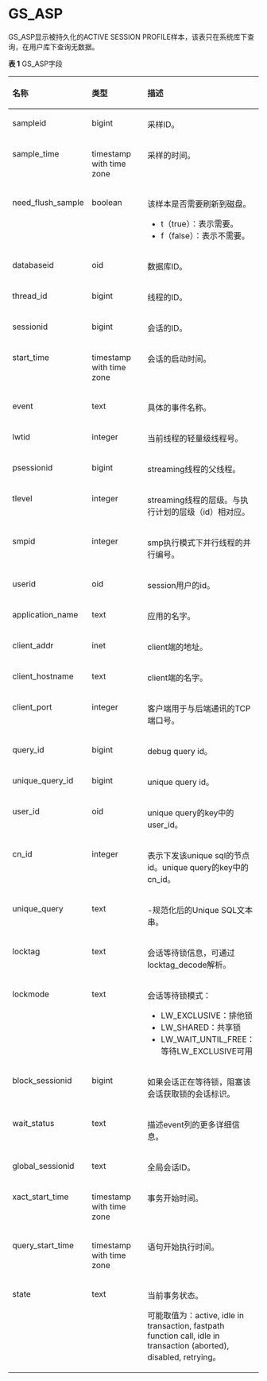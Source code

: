 # GS\_ASP<a name="ZH-CN_TOPIC_0000001158569987"></a>

GS\_ASP显示被持久化的ACTIVE SESSION PROFILE样本，该表只在系统库下查询，在用户库下查询无数据。

**表 1**  GS\_ASP字段

<a name="zh-cn_topic_0059778133_tc25f02433de2419f8da4d0a8c2c8e562"></a>
<table><thead align="left"><tr id="zh-cn_topic_0059778133_rea54060e599a49eb9c70be97cf91d9a0"><th class="cellrowborder" valign="top" width="23.75%" id="mcps1.2.4.1.1"><p id="zh-cn_topic_0059778133_a32c1f84b5026462b86d11c4d809914f3"><a name="zh-cn_topic_0059778133_a32c1f84b5026462b86d11c4d809914f3"></a><a name="zh-cn_topic_0059778133_a32c1f84b5026462b86d11c4d809914f3"></a>名称</p>
</th>
<th class="cellrowborder" valign="top" width="31.3%" id="mcps1.2.4.1.2"><p id="zh-cn_topic_0059778133_adc94583cb9b24e22bc66ecd21efdbf23"><a name="zh-cn_topic_0059778133_adc94583cb9b24e22bc66ecd21efdbf23"></a><a name="zh-cn_topic_0059778133_adc94583cb9b24e22bc66ecd21efdbf23"></a>类型</p>
</th>
<th class="cellrowborder" valign="top" width="44.95%" id="mcps1.2.4.1.3"><p id="zh-cn_topic_0059778133_a338cfb9341434b298385f2ba72e9620a"><a name="zh-cn_topic_0059778133_a338cfb9341434b298385f2ba72e9620a"></a><a name="zh-cn_topic_0059778133_a338cfb9341434b298385f2ba72e9620a"></a>描述</p>
</th>
</tr>
</thead>
<tbody><tr id="row757161654315"><td class="cellrowborder" valign="top" width="23.75%" headers="mcps1.2.4.1.1 "><p id="p15571161614431"><a name="p15571161614431"></a><a name="p15571161614431"></a>sampleid</p>
</td>
<td class="cellrowborder" valign="top" width="31.3%" headers="mcps1.2.4.1.2 "><p id="p1457191694314"><a name="p1457191694314"></a><a name="p1457191694314"></a>bigint</p>
</td>
<td class="cellrowborder" valign="top" width="44.95%" headers="mcps1.2.4.1.3 "><p id="p14572111616430"><a name="p14572111616430"></a><a name="p14572111616430"></a>采样ID。</p>
</td>
</tr>
<tr id="row4331121184412"><td class="cellrowborder" valign="top" width="23.75%" headers="mcps1.2.4.1.1 "><p id="p0332611449"><a name="p0332611449"></a><a name="p0332611449"></a>sample_time</p>
</td>
<td class="cellrowborder" valign="top" width="31.3%" headers="mcps1.2.4.1.2 "><p id="p183326113441"><a name="p183326113441"></a><a name="p183326113441"></a>timestamp with time zone</p>
</td>
<td class="cellrowborder" valign="top" width="44.95%" headers="mcps1.2.4.1.3 "><p id="p1933218118445"><a name="p1933218118445"></a><a name="p1933218118445"></a>采样的时间。</p>
</td>
</tr>
<tr id="zh-cn_topic_0059778133_r70b979ea9a8c44088f169a2ed862a5e8"><td class="cellrowborder" valign="top" width="23.75%" headers="mcps1.2.4.1.1 "><p id="zh-cn_topic_0059778133_a189be4244ba24464883ea28942896966"><a name="zh-cn_topic_0059778133_a189be4244ba24464883ea28942896966"></a><a name="zh-cn_topic_0059778133_a189be4244ba24464883ea28942896966"></a>need_flush_sample</p>
</td>
<td class="cellrowborder" valign="top" width="31.3%" headers="mcps1.2.4.1.2 "><p id="zh-cn_topic_0059778133_ab01485ca1bd84a359dfeeb153ad699f9"><a name="zh-cn_topic_0059778133_ab01485ca1bd84a359dfeeb153ad699f9"></a><a name="zh-cn_topic_0059778133_ab01485ca1bd84a359dfeeb153ad699f9"></a>boolean</p>
</td>
<td class="cellrowborder" valign="top" width="44.95%" headers="mcps1.2.4.1.3 "><p id="zh-cn_topic_0059778133_a382f47d73e7848e19eb1855c75c577e6"><a name="zh-cn_topic_0059778133_a382f47d73e7848e19eb1855c75c577e6"></a><a name="zh-cn_topic_0059778133_a382f47d73e7848e19eb1855c75c577e6"></a>该样本是否需要刷新到磁盘。</p>
<a name="ul63914331062"></a><a name="ul63914331062"></a><ul id="ul63914331062"><li>t（true）：表示需要。</li><li>f（false）：表示不需要。</li></ul>
</td>
</tr>
<tr id="zh-cn_topic_0059778133_r04a260d93f86474d8a270ecddee95749"><td class="cellrowborder" valign="top" width="23.75%" headers="mcps1.2.4.1.1 "><p id="zh-cn_topic_0059778133_aba8c43466535431da7394bc8cb15abe7"><a name="zh-cn_topic_0059778133_aba8c43466535431da7394bc8cb15abe7"></a><a name="zh-cn_topic_0059778133_aba8c43466535431da7394bc8cb15abe7"></a>databaseid</p>
</td>
<td class="cellrowborder" valign="top" width="31.3%" headers="mcps1.2.4.1.2 "><p id="zh-cn_topic_0059778133_af6663e23d11a47f5be18a42f98533bb8"><a name="zh-cn_topic_0059778133_af6663e23d11a47f5be18a42f98533bb8"></a><a name="zh-cn_topic_0059778133_af6663e23d11a47f5be18a42f98533bb8"></a>oid</p>
</td>
<td class="cellrowborder" valign="top" width="44.95%" headers="mcps1.2.4.1.3 "><p id="p45053389546"><a name="p45053389546"></a><a name="p45053389546"></a>数据库ID。</p>
</td>
</tr>
<tr id="zh-cn_topic_0059778133_r34e57b3cec1d444992a50a171f8473cc"><td class="cellrowborder" valign="top" width="23.75%" headers="mcps1.2.4.1.1 "><p id="zh-cn_topic_0059778133_aba9e0733d47e4984bfd06d56f1098390"><a name="zh-cn_topic_0059778133_aba9e0733d47e4984bfd06d56f1098390"></a><a name="zh-cn_topic_0059778133_aba9e0733d47e4984bfd06d56f1098390"></a>thread_id</p>
</td>
<td class="cellrowborder" valign="top" width="31.3%" headers="mcps1.2.4.1.2 "><p id="zh-cn_topic_0059778133_aa36bd62dac9d4647b36218100312733d"><a name="zh-cn_topic_0059778133_aa36bd62dac9d4647b36218100312733d"></a><a name="zh-cn_topic_0059778133_aa36bd62dac9d4647b36218100312733d"></a>bigint</p>
</td>
<td class="cellrowborder" valign="top" width="44.95%" headers="mcps1.2.4.1.3 "><p id="zh-cn_topic_0059778133_a8392d26664af4197b11ac091cba47b60"><a name="zh-cn_topic_0059778133_a8392d26664af4197b11ac091cba47b60"></a><a name="zh-cn_topic_0059778133_a8392d26664af4197b11ac091cba47b60"></a>线程的ID。</p>
</td>
</tr>
<tr id="zh-cn_topic_0059778133_re2b1e3c100874445ae8b9f6672fd44b8"><td class="cellrowborder" valign="top" width="23.75%" headers="mcps1.2.4.1.1 "><p id="p1137210312557"><a name="p1137210312557"></a><a name="p1137210312557"></a>sessionid</p>
</td>
<td class="cellrowborder" valign="top" width="31.3%" headers="mcps1.2.4.1.2 "><p id="zh-cn_topic_0059778133_a803006a96b544501aff6c7f8a7ad99a2"><a name="zh-cn_topic_0059778133_a803006a96b544501aff6c7f8a7ad99a2"></a><a name="zh-cn_topic_0059778133_a803006a96b544501aff6c7f8a7ad99a2"></a>bigint</p>
</td>
<td class="cellrowborder" valign="top" width="44.95%" headers="mcps1.2.4.1.3 "><p id="zh-cn_topic_0059778133_a027cb0c2fb494d2f96e6a0450a09023e"><a name="zh-cn_topic_0059778133_a027cb0c2fb494d2f96e6a0450a09023e"></a><a name="zh-cn_topic_0059778133_a027cb0c2fb494d2f96e6a0450a09023e"></a>会话的ID。</p>
</td>
</tr>
<tr id="zh-cn_topic_0059778133_r79a8e626edca446ea25954f708ff34f9"><td class="cellrowborder" valign="top" width="23.75%" headers="mcps1.2.4.1.1 "><p id="zh-cn_topic_0059778133_a09d44b7cf3954f4e8b9f58be950ef387"><a name="zh-cn_topic_0059778133_a09d44b7cf3954f4e8b9f58be950ef387"></a><a name="zh-cn_topic_0059778133_a09d44b7cf3954f4e8b9f58be950ef387"></a>start_time</p>
</td>
<td class="cellrowborder" valign="top" width="31.3%" headers="mcps1.2.4.1.2 "><p id="zh-cn_topic_0059778133_a94df0dd59ab747a58c88656c53f0768c"><a name="zh-cn_topic_0059778133_a94df0dd59ab747a58c88656c53f0768c"></a><a name="zh-cn_topic_0059778133_a94df0dd59ab747a58c88656c53f0768c"></a>timestamp with time zone</p>
</td>
<td class="cellrowborder" valign="top" width="44.95%" headers="mcps1.2.4.1.3 "><p id="p1413913226567"><a name="p1413913226567"></a><a name="p1413913226567"></a>会话的启动时间。</p>
</td>
</tr>
<tr id="row3782804579"><td class="cellrowborder" valign="top" width="23.75%" headers="mcps1.2.4.1.1 "><p id="p107830075715"><a name="p107830075715"></a><a name="p107830075715"></a>event</p>
</td>
<td class="cellrowborder" valign="top" width="31.3%" headers="mcps1.2.4.1.2 "><p id="p278316012579"><a name="p278316012579"></a><a name="p278316012579"></a>text</p>
</td>
<td class="cellrowborder" valign="top" width="44.95%" headers="mcps1.2.4.1.3 "><p id="p197839012575"><a name="p197839012575"></a><a name="p197839012575"></a>具体的事件名称。</p>
</td>
</tr>
<tr id="row1077825155714"><td class="cellrowborder" valign="top" width="23.75%" headers="mcps1.2.4.1.1 "><p id="p18778451574"><a name="p18778451574"></a><a name="p18778451574"></a>lwtid</p>
</td>
<td class="cellrowborder" valign="top" width="31.3%" headers="mcps1.2.4.1.2 "><p id="p157783514577"><a name="p157783514577"></a><a name="p157783514577"></a>integer</p>
</td>
<td class="cellrowborder" valign="top" width="44.95%" headers="mcps1.2.4.1.3 "><p id="p77782056573"><a name="p77782056573"></a><a name="p77782056573"></a>当前线程的轻量级线程号。</p>
</td>
</tr>
<tr id="row10543815576"><td class="cellrowborder" valign="top" width="23.75%" headers="mcps1.2.4.1.1 "><p id="p4541585579"><a name="p4541585579"></a><a name="p4541585579"></a>psessionid</p>
</td>
<td class="cellrowborder" valign="top" width="31.3%" headers="mcps1.2.4.1.2 "><p id="p85413818578"><a name="p85413818578"></a><a name="p85413818578"></a>bigint</p>
</td>
<td class="cellrowborder" valign="top" width="44.95%" headers="mcps1.2.4.1.3 "><p id="p195468175711"><a name="p195468175711"></a><a name="p195468175711"></a>streaming线程的父线程。</p>
</td>
</tr>
<tr id="row1533921055710"><td class="cellrowborder" valign="top" width="23.75%" headers="mcps1.2.4.1.1 "><p id="p73405109574"><a name="p73405109574"></a><a name="p73405109574"></a>tlevel</p>
</td>
<td class="cellrowborder" valign="top" width="31.3%" headers="mcps1.2.4.1.2 "><p id="p1734012106579"><a name="p1734012106579"></a><a name="p1734012106579"></a>integer</p>
</td>
<td class="cellrowborder" valign="top" width="44.95%" headers="mcps1.2.4.1.3 "><p id="p10340010125712"><a name="p10340010125712"></a><a name="p10340010125712"></a>streaming线程的层级。与执行计划的层级（id）相对应。</p>
</td>
</tr>
<tr id="row1643918120570"><td class="cellrowborder" valign="top" width="23.75%" headers="mcps1.2.4.1.1 "><p id="p3439612145717"><a name="p3439612145717"></a><a name="p3439612145717"></a>smpid</p>
</td>
<td class="cellrowborder" valign="top" width="31.3%" headers="mcps1.2.4.1.2 "><p id="p7439181295711"><a name="p7439181295711"></a><a name="p7439181295711"></a>integer</p>
</td>
<td class="cellrowborder" valign="top" width="44.95%" headers="mcps1.2.4.1.3 "><p id="p4439712115715"><a name="p4439712115715"></a><a name="p4439712115715"></a>smp执行模式下并行线程的并行编号。</p>
</td>
</tr>
<tr id="row1732631411571"><td class="cellrowborder" valign="top" width="23.75%" headers="mcps1.2.4.1.1 "><p id="p18326141495717"><a name="p18326141495717"></a><a name="p18326141495717"></a>userid</p>
</td>
<td class="cellrowborder" valign="top" width="31.3%" headers="mcps1.2.4.1.2 "><p id="p113271314145718"><a name="p113271314145718"></a><a name="p113271314145718"></a>oid</p>
</td>
<td class="cellrowborder" valign="top" width="44.95%" headers="mcps1.2.4.1.3 "><p id="p6327614115710"><a name="p6327614115710"></a><a name="p6327614115710"></a>session用户的id。</p>
</td>
</tr>
<tr id="row18554121616579"><td class="cellrowborder" valign="top" width="23.75%" headers="mcps1.2.4.1.1 "><p id="p6554131635716"><a name="p6554131635716"></a><a name="p6554131635716"></a>application_name</p>
</td>
<td class="cellrowborder" valign="top" width="31.3%" headers="mcps1.2.4.1.2 "><p id="p1255491610573"><a name="p1255491610573"></a><a name="p1255491610573"></a>text</p>
</td>
<td class="cellrowborder" valign="top" width="44.95%" headers="mcps1.2.4.1.3 "><p id="p1055421610577"><a name="p1055421610577"></a><a name="p1055421610577"></a>应用的名字。</p>
</td>
</tr>
<tr id="row10112199576"><td class="cellrowborder" valign="top" width="23.75%" headers="mcps1.2.4.1.1 "><p id="p311319145712"><a name="p311319145712"></a><a name="p311319145712"></a>client_addr</p>
</td>
<td class="cellrowborder" valign="top" width="31.3%" headers="mcps1.2.4.1.2 "><p id="p6119193574"><a name="p6119193574"></a><a name="p6119193574"></a>inet</p>
</td>
<td class="cellrowborder" valign="top" width="44.95%" headers="mcps1.2.4.1.3 "><p id="p91118191577"><a name="p91118191577"></a><a name="p91118191577"></a>client端的地址。</p>
</td>
</tr>
<tr id="row1992663815811"><td class="cellrowborder" valign="top" width="23.75%" headers="mcps1.2.4.1.1 "><p id="p692733835813"><a name="p692733835813"></a><a name="p692733835813"></a>client_hostname</p>
</td>
<td class="cellrowborder" valign="top" width="31.3%" headers="mcps1.2.4.1.2 "><p id="p99271838125816"><a name="p99271838125816"></a><a name="p99271838125816"></a>text</p>
</td>
<td class="cellrowborder" valign="top" width="44.95%" headers="mcps1.2.4.1.3 "><p id="p4927838105814"><a name="p4927838105814"></a><a name="p4927838105814"></a>client端的名字。</p>
</td>
</tr>
<tr id="row9465194110583"><td class="cellrowborder" valign="top" width="23.75%" headers="mcps1.2.4.1.1 "><p id="p1346516419580"><a name="p1346516419580"></a><a name="p1346516419580"></a>client_port</p>
</td>
<td class="cellrowborder" valign="top" width="31.3%" headers="mcps1.2.4.1.2 "><p id="p114655418583"><a name="p114655418583"></a><a name="p114655418583"></a>integer</p>
</td>
<td class="cellrowborder" valign="top" width="44.95%" headers="mcps1.2.4.1.3 "><p id="p10465241205814"><a name="p10465241205814"></a><a name="p10465241205814"></a>客户端用于与后端通讯的TCP端口号。</p>
</td>
</tr>
<tr id="row566511439589"><td class="cellrowborder" valign="top" width="23.75%" headers="mcps1.2.4.1.1 "><p id="p566514436584"><a name="p566514436584"></a><a name="p566514436584"></a>query_id</p>
</td>
<td class="cellrowborder" valign="top" width="31.3%" headers="mcps1.2.4.1.2 "><p id="p4665843135816"><a name="p4665843135816"></a><a name="p4665843135816"></a>bigint</p>
</td>
<td class="cellrowborder" valign="top" width="44.95%" headers="mcps1.2.4.1.3 "><p id="p5665204325817"><a name="p5665204325817"></a><a name="p5665204325817"></a>debug query id。</p>
</td>
</tr>
<tr id="row356618128591"><td class="cellrowborder" valign="top" width="23.75%" headers="mcps1.2.4.1.1 "><p id="p1456661215593"><a name="p1456661215593"></a><a name="p1456661215593"></a>unique_query_id</p>
</td>
<td class="cellrowborder" valign="top" width="31.3%" headers="mcps1.2.4.1.2 "><p id="p19566131255918"><a name="p19566131255918"></a><a name="p19566131255918"></a>bigint</p>
</td>
<td class="cellrowborder" valign="top" width="44.95%" headers="mcps1.2.4.1.3 "><p id="p1856681215599"><a name="p1856681215599"></a><a name="p1856681215599"></a>unique query id。</p>
</td>
</tr>
<tr id="row5915141714591"><td class="cellrowborder" valign="top" width="23.75%" headers="mcps1.2.4.1.1 "><p id="p1191513176599"><a name="p1191513176599"></a><a name="p1191513176599"></a>user_id</p>
</td>
<td class="cellrowborder" valign="top" width="31.3%" headers="mcps1.2.4.1.2 "><p id="p89159173594"><a name="p89159173594"></a><a name="p89159173594"></a>oid</p>
</td>
<td class="cellrowborder" valign="top" width="44.95%" headers="mcps1.2.4.1.3 "><p id="p13915217185914"><a name="p13915217185914"></a><a name="p13915217185914"></a>unique query的key中的user_id。</p>
</td>
</tr>
<tr id="row113461020205914"><td class="cellrowborder" valign="top" width="23.75%" headers="mcps1.2.4.1.1 "><p id="p17346920155913"><a name="p17346920155913"></a><a name="p17346920155913"></a>cn_id</p>
</td>
<td class="cellrowborder" valign="top" width="31.3%" headers="mcps1.2.4.1.2 "><p id="p3347152055918"><a name="p3347152055918"></a><a name="p3347152055918"></a>integer</p>
</td>
<td class="cellrowborder" valign="top" width="44.95%" headers="mcps1.2.4.1.3 "><p id="p103471520155911"><a name="p103471520155911"></a><a name="p103471520155911"></a>表示下发该unique sql的节点id。unique query的key中的cn_id。</p>
</td>
</tr>
<tr id="row767672275912"><td class="cellrowborder" valign="top" width="23.75%" headers="mcps1.2.4.1.1 "><p id="p1767642218599"><a name="p1767642218599"></a><a name="p1767642218599"></a>unique_query</p>
</td>
<td class="cellrowborder" valign="top" width="31.3%" headers="mcps1.2.4.1.2 "><p id="p76765228590"><a name="p76765228590"></a><a name="p76765228590"></a>text</p>
</td>
<td class="cellrowborder" valign="top" width="44.95%" headers="mcps1.2.4.1.3 "><p id="p146761422105910"><a name="p146761422105910"></a><a name="p146761422105910"></a>-规范化后的Unique SQL文本串。</p>
</td>
</tr>
<tr id="row14560137125713"><td class="cellrowborder" valign="top" width="23.75%" headers="mcps1.2.4.1.1 "><p id="p1156013379578"><a name="p1156013379578"></a><a name="p1156013379578"></a>locktag</p>
</td>
<td class="cellrowborder" valign="top" width="31.3%" headers="mcps1.2.4.1.2 "><p id="p2056023725710"><a name="p2056023725710"></a><a name="p2056023725710"></a>text</p>
</td>
<td class="cellrowborder" valign="top" width="44.95%" headers="mcps1.2.4.1.3 "><p id="p12561103795711"><a name="p12561103795711"></a><a name="p12561103795711"></a>会话等待锁信息，可通过locktag_decode解析。</p>
</td>
</tr>
<tr id="row8559145845811"><td class="cellrowborder" valign="top" width="23.75%" headers="mcps1.2.4.1.1 "><p id="p55593582587"><a name="p55593582587"></a><a name="p55593582587"></a>lockmode</p>
</td>
<td class="cellrowborder" valign="top" width="31.3%" headers="mcps1.2.4.1.2 "><p id="p2559158105812"><a name="p2559158105812"></a><a name="p2559158105812"></a>text</p>
</td>
<td class="cellrowborder" valign="top" width="44.95%" headers="mcps1.2.4.1.3 "><p id="p37961323171"><a name="p37961323171"></a><a name="p37961323171"></a>会话等待锁模式：</p>
<a name="ul142111285816"></a><a name="ul142111285816"></a><ul id="ul142111285816"><li>LW_EXCLUSIVE：排他锁</li><li>LW_SHARED：共享锁</li><li>LW_WAIT_UNTIL_FREE：等待LW_EXCLUSIVE可用</li></ul>
</td>
</tr>
<tr id="row16507411201"><td class="cellrowborder" valign="top" width="23.75%" headers="mcps1.2.4.1.1 "><p id="p125081517015"><a name="p125081517015"></a><a name="p125081517015"></a>block_sessionid</p>
</td>
<td class="cellrowborder" valign="top" width="31.3%" headers="mcps1.2.4.1.2 "><p id="p6508191409"><a name="p6508191409"></a><a name="p6508191409"></a>bigint</p>
</td>
<td class="cellrowborder" valign="top" width="44.95%" headers="mcps1.2.4.1.3 "><p id="p135081311704"><a name="p135081311704"></a><a name="p135081311704"></a>如果会话正在等待锁，阻塞该会话获取锁的会话标识。</p>
</td>
</tr>
<tr id="row11052222011"><td class="cellrowborder" valign="top" width="23.75%" headers="mcps1.2.4.1.1 "><p id="p410610224110"><a name="p410610224110"></a><a name="p410610224110"></a>wait_status</p>
</td>
<td class="cellrowborder" valign="top" width="31.3%" headers="mcps1.2.4.1.2 "><p id="p141061422117"><a name="p141061422117"></a><a name="p141061422117"></a>text</p>
</td>
<td class="cellrowborder" valign="top" width="44.95%" headers="mcps1.2.4.1.3 "><p id="p21064228110"><a name="p21064228110"></a><a name="p21064228110"></a>描述event列的更多详细信息。</p>
</td>
</tr>
<tr id="row14216135515325"><td class="cellrowborder" valign="top" width="23.75%" headers="mcps1.2.4.1.1 "><p id="p2021795513216"><a name="p2021795513216"></a><a name="p2021795513216"></a>global_sessionid</p>
</td>
<td class="cellrowborder" valign="top" width="31.3%" headers="mcps1.2.4.1.2 "><p id="p1121717555323"><a name="p1121717555323"></a><a name="p1121717555323"></a>text</p>
</td>
<td class="cellrowborder" valign="top" width="44.95%" headers="mcps1.2.4.1.3 "><p id="p1121735523214"><a name="p1121735523214"></a><a name="p1121735523214"></a>全局会话ID。</p>
</td>
</tr>
<tr id="row26151130020"><td class="cellrowborder" valign="top" width="23.75%" headers="mcps1.2.4.1.1 "><p id="p1561614135016"><a name="p1561614135016"></a><a name="p1561614135016"></a>xact_start_time</p>
</td>
<td class="cellrowborder" valign="top" width="31.3%" headers="mcps1.2.4.1.2 "><p id="p261617131702"><a name="p261617131702"></a><a name="p261617131702"></a>timestamp with time zone</p>
</td>
<td class="cellrowborder" valign="top" width="44.95%" headers="mcps1.2.4.1.3 "><p id="p16165131908"><a name="p16165131908"></a><a name="p16165131908"></a>事务开始时间。</p>
</td>
</tr>
<tr id="row898817281803"><td class="cellrowborder" valign="top" width="23.75%" headers="mcps1.2.4.1.1 "><p id="p159881028507"><a name="p159881028507"></a><a name="p159881028507"></a>query_start_time</p>
</td>
<td class="cellrowborder" valign="top" width="31.3%" headers="mcps1.2.4.1.2 "><p id="p19988182816018"><a name="p19988182816018"></a><a name="p19988182816018"></a>timestamp with time zone</p>
</td>
<td class="cellrowborder" valign="top" width="44.95%" headers="mcps1.2.4.1.3 "><p id="p18988328700"><a name="p18988328700"></a><a name="p18988328700"></a>语句开始执行时间。</p>
</td>
</tr>
<tr id="row182716259017"><td class="cellrowborder" valign="top" width="23.75%" headers="mcps1.2.4.1.1 "><p id="p15272192513020"><a name="p15272192513020"></a><a name="p15272192513020"></a>state</p>
</td>
<td class="cellrowborder" valign="top" width="31.3%" headers="mcps1.2.4.1.2 "><p id="p1272825207"><a name="p1272825207"></a><a name="p1272825207"></a>text</p>
</td>
<td class="cellrowborder" valign="top" width="44.95%" headers="mcps1.2.4.1.3 "><p id="p132720254014"><a name="p132720254014"></a><a name="p132720254014"></a>当前事务状态。</p>
<p id="p1148618524917"><a name="p1148618524917"></a><a name="p1148618524917"></a>可能取值为：active, idle in transaction, fastpath function call, idle in transaction (aborted), disabled, retrying。</p>
</td>
</tr>
</tbody>
</table>

